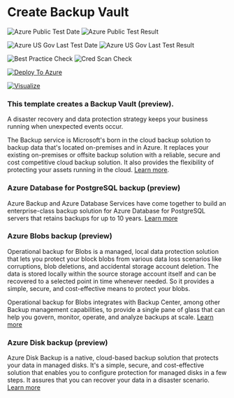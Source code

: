 # Create Backup Vault 

![Azure Public Test Date](https://azurequickstartsservice.blob.core.windows.net/badges/101-backup-vault-basic/PublicLastTestDate.svg)
![Azure Public Test Result](https://azurequickstartsservice.blob.core.windows.net/badges/101-backup-vault-basic/PublicDeployment.svg)

![Azure US Gov Last Test Date](https://azurequickstartsservice.blob.core.windows.net/badges/101-backup-vault-basic/FairfaxLastTestDate.svg)
![Azure US Gov Last Test Result](https://azurequickstartsservice.blob.core.windows.net/badges/101-backup-vault-basic/FairfaxDeployment.svg)

![Best Practice Check](https://azurequickstartsservice.blob.core.windows.net/badges/101-backup-vault-basic/BestPracticeResult.svg)
![Cred Scan Check](https://azurequickstartsservice.blob.core.windows.net/badges/101-backup-vault-basic/CredScanResult.svg)

[![Deploy To Azure](https://raw.githubusercontent.com/fathym-it/azure-quickstart-templates/master/1-CONTRIBUTION-GUIDE/images/deploytoazure.svg?sanitize=true)](https://portal.azure.com/#create/Microsoft.Template/uri/https%3A%2F%2Fraw.githubusercontent.com%2Ffathym-it%2Fazure-quickstart-templates%2Fmaster%2F101-backup-vault-basic%2Fazuredeploy.json)

[![Visualize](https://raw.githubusercontent.com/fathym-it/azure-quickstart-templates/master/1-CONTRIBUTION-GUIDE/images/visualizebutton.svg?sanitize=true)](http://armviz.io/#/?load=https%3A%2F%2Fraw.githubusercontent.com%2Ffathym-it%2Fazure-quickstart-templates%2Fmaster%2F101-backup-vault-basic%2Fazuredeploy.json)

### This template creates a Backup Vault (preview).

A disaster recovery and data protection strategy keeps your business running when unexpected events occur.

The Backup service is Microsoft's born in the cloud backup solution to backup data that's located on-premises and in Azure. It replaces your existing on-premises or offsite backup solution with a reliable, secure and cost competitive cloud backup solution. It also provides the flexibility of protecting your assets running in the cloud. [Learn more](http://aka.ms/backup-learn-more/).

### Azure Database for PostgreSQL backup (preview)

Azure Backup and Azure Database Services have come together to build an enterprise-class backup solution for Azure Database for PostgreSQL servers that retains backups for up to 10 years. [Learn more](https://docs.microsoft.com/en-us/azure/backup/backup-azure-database-postgresql)

### Azure Blobs backup (preview)

Operational backup for Blobs is a managed, local data protection solution that lets you protect your block blobs from various data loss scenarios like corruptions, blob deletions, and accidental storage account deletion. The data is stored locally within the source storage account itself and can be recovered to a selected point in time whenever needed. So it provides a simple, secure, and cost-effective means to protect your blobs.

Operational backup for Blobs integrates with Backup Center, among other Backup management capabilities, to provide a single pane of glass that can help you govern, monitor, operate, and analyze backups at scale. [Learn more](https://docs.microsoft.com/en-us/azure/backup/blob-backup-overview)


### Azure Disk backup (preview)

Azure Disk Backup is a native, cloud-based backup solution that protects your data in managed disks. It's a simple, secure, and cost-effective solution that enables you to configure protection for managed disks in a few steps. It assures that you can recover your data in a disaster scenario. [Learn more](https://docs.microsoft.com/en-us/azure/backup/disk-backup-overview)